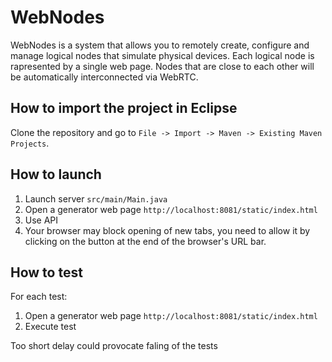 # WebNodes
WebNodes is a system that allows you to remotely create, configure and manage logical nodes that simulate physical devices. 
Each logical node is rapresented by a single web page. 
Nodes that are close to each other will be automatically interconnected via WebRTC.

## How to import the project in Eclipse
Clone the repository and go to `File -> Import -> Maven -> Existing Maven Projects`.

## How to launch
1. Launch server `src/main/Main.java`
2. Open a generator web page `http://localhost:8081/static/index.html` 
3. Use API
4. Your browser may block opening of new tabs, you need to allow it by clicking on the button at the end of the browser's URL bar. 

## How to test
For each test:
  1. Open a generator web page `http://localhost:8081/static/index.html` 
  2. Execute test

Too short delay could provocate faling of the tests
